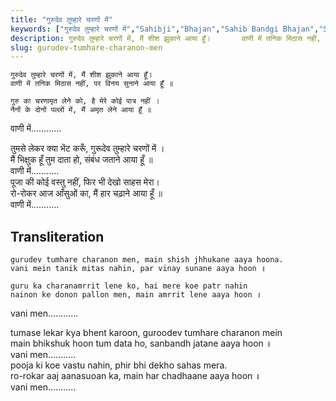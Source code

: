 ```yaml
---
title: "गुरुदेव तुम्हारे चरणों में"
keywords: ["गुरुदेव तुम्हारे चरणों में","Sahibji","Bhajan","Sahib Bandgi Bhajan","Sant Kabir Bhajan","bhajan lyrics","साहिब बंदगी भजन","भजन"]
description: गुरुदेव तुम्हारे चरणों में, मैं शीश झुकाने आया हूँ।       वाणी में तनिक मिठास नहीं, पर विनय सुनाने आया हूँ ॥              गुरु का चरणामृत लेने को, ह
slug: gurudev-tumhare-charanon-men
---
```


  
    गुरुदेव तुम्हारे चरणों में, मैं शीश झुकाने आया हूँ।  
    वाणी में तनिक मिठास नहीं, पर विनय सुनाने आया हूँ ॥  
      
    गुरु का चरणामृत लेने को, है मेरे कोई पात्र नहीं ।  
    नैनों के दोनों पल्लों में, मैं अमृत लेने आया हूँ ॥  
वाणी में............  
  
तुमसे लेकर क्या भेंट करूँ, गुरूदेव तुम्हारे चरणों में ।  
मैं भिक्षुक हूँ तुम दाता हो, संबंध जताने  आया हूँ ॥  
वाणी में...........  
  पूजा की कोई वस्तु नहीं, फिर भी देखो साहस मेरा।  
  रो-रोकर आज आँसुओं का, मैं हार चढ़ाने आया हूँ ॥  
वाणी में...........  


## Transliteration

  
    gurudev tumhare charanon men, main shish jhhukane aaya hoona.  
    vani mein tanik mitas nahin, par vinay sunane aaya hoon ॥  
      
    guru ka charanamrrit lene ko, hai mere koe patr nahin  
    nainon ke donon pallon men, main amrrit lene aaya hoon ॥  
vani men............  
  
tumase lekar kya bhent karoon, guroodev tumhare charanon mein  
main bhikshuk hoon tum data ho, sanbandh jatane  aaya hoon ॥  
vani men...........  
  pooja ki koe vastu nahin, phir bhi dekho sahas mera.  
  ro-rokar aaj aanasuoan ka, main har chadhaane aaya hoon ॥  
vani men...........  

  